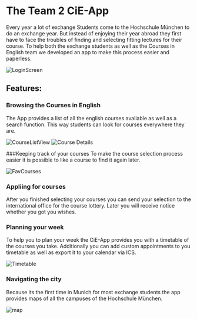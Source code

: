# The Team 2 CiE-App
Every year a lot of exchange Students come to the Hochschule München to do an exchange year.
 But instead of enjoying their year abroad they first have to face the troubles of finding 
 and selecting fitting lectures for their course. To help both the exchange students as
 well as the Courses in English team we developed an app to make this process easier and paperless.
 
 ![LoginScreen]("")   
## Features:
### Browsing the Courses in English
The App provides a list of all the english courses available as well as a search function.
This way students can look for courses everywhere they are.

![CourseListView]("") ![Course Details]("")

###Keeping track of your courses
To make the course selection process easier it is possible to like a course to find it again later.

![FavCourses]("")
### Appliing for courses
After you finished selecting your courses you can send your selection to the international office for the course lottery. Later you will
receive notice whether you got you wishes.
### Planning your week
To help you to plan your week the CiE-App provides you with a timetable of the courses you take.
Additionally you can add custom appointments to you timetable as well as export it to your calendar via ICS. 

![Timetable]("")
### Navigating the city
Because its the first time in Munich for most exchange students the app provides maps of 
all the campuses of the Hochschule München.

![map]("")  
 
